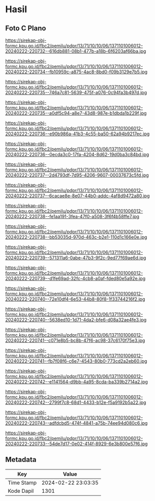 # Hasil

## Foto C Plano

https://sirekap-obj-formc.kpu.go.id/fbc2/pemilu/pdpr/13/71/10/10/06/1371101006012-20240222-220732--616db881-08b1-477b-a18b-6f6203af66ba.jpg

https://sirekap-obj-formc.kpu.go.id/fbc2/pemilu/pdpr/13/71/10/10/06/1371101006012-20240222-220734--fb10959c-a875-4ac8-8bd0-f09b3129e7b5.jpg

https://sirekap-obj-formc.kpu.go.id/fbc2/pemilu/pdpr/13/71/10/10/06/1371101006012-20240222-220735--746a7c81-5639-475f-a076-0c94fa3b497d.jpg

https://sirekap-obj-formc.kpu.go.id/fbc2/pemilu/pdpr/13/71/10/10/06/1371101006012-20240222-220735--a0df5c94-a8e7-43d8-987e-b1dbda1b229f.jpg

https://sirekap-obj-formc.kpu.go.id/fbc2/pemilu/pdpr/13/71/10/10/06/1371101006012-20240222-220736--e90b986a-41b3-4c55-ba50-62a94b9217ec.jpg

https://sirekap-obj-formc.kpu.go.id/fbc2/pemilu/pdpr/13/71/10/10/06/1371101006012-20240222-220736--0ecda3c0-17fa-4204-8d62-19d0ba3c84bd.jpg

https://sirekap-obj-formc.kpu.go.id/fbc2/pemilu/pdpr/13/71/10/10/06/1371101006012-20240222-220737--2d4793df-7d95-4206-9607-00037673c5fd.jpg

https://sirekap-obj-formc.kpu.go.id/fbc2/pemilu/pdpr/13/71/10/10/06/1371101006012-20240222-220737--6cacae8e-8e07-44b0-addc-4af8d9472a80.jpg

https://sirekap-obj-formc.kpu.go.id/fbc2/pemilu/pdpr/13/71/10/10/06/1371101006012-20240222-220738--fe1aa191-3fea-47f0-a508-3f6f4b58ffe7.jpg

https://sirekap-obj-formc.kpu.go.id/fbc2/pemilu/pdpr/13/71/10/10/06/1371101006012-20240222-220738--bb53035d-970d-463c-b2e1-110d1c166e0e.jpg

https://sirekap-obj-formc.kpu.go.id/fbc2/pemilu/pdpr/13/71/10/10/06/1371101006012-20240222-220739--571311a6-0abe-47b3-9f2c-9ed77f69ae6d.jpg

https://sirekap-obj-formc.kpu.go.id/fbc2/pemilu/pdpr/13/71/10/10/06/1371101006012-20240222-220739--d1fe69ad-32fc-4cb8-a0af-fded80e5a92e.jpg

https://sirekap-obj-formc.kpu.go.id/fbc2/pemilu/pdpr/13/71/10/10/06/1371101006012-20240222-220740--72e10df4-6e53-44b8-80f8-1f33744216f2.jpg

https://sirekap-obj-formc.kpu.go.id/fbc2/pemilu/pdpr/13/71/10/10/06/1371101006012-20240222-220740--5638ed10-1d71-4da2-bfe6-d08a32ae4fe3.jpg

https://sirekap-obj-formc.kpu.go.id/fbc2/pemilu/pdpr/13/71/10/10/06/1371101006012-20240222-220741--c071e8b5-bc8b-47f6-ac98-37c6170f75e3.jpg

https://sirekap-obj-formc.kpu.go.id/fbc2/pemilu/pdpr/13/71/10/10/06/1371101006012-20240222-220741--fb7f08f6-c6e7-4543-80b0-773cd2a2eb60.jpg

https://sirekap-obj-formc.kpu.go.id/fbc2/pemilu/pdpr/13/71/10/10/06/1371101006012-20240222-220742--e1141564-d9bb-4a95-8cda-ba339b2714a2.jpg

https://sirekap-obj-formc.kpu.go.id/fbc2/pemilu/pdpr/13/71/10/10/06/1371101006012-20240222-220742--2799f7c8-68d1-4433-b12e-f5a9192b5a22.jpg

https://sirekap-obj-formc.kpu.go.id/fbc2/pemilu/pdpr/13/71/10/10/06/1371101006012-20240222-220743--adfdcbd5-474f-4841-a75b-74ee94d080c6.jpg

https://sirekap-obj-formc.kpu.go.id/fbc2/pemilu/pdpr/13/71/10/10/06/1371101006012-20240222-220733--54de7d17-0e02-414f-8929-6e3b800e57f6.jpg


## Metadata

| Key        | Value               |
| ---------- | ------------------- |
| Time Stamp | 2024-02-22 23:03:35 |
| Kode Dapil | 1301                |



